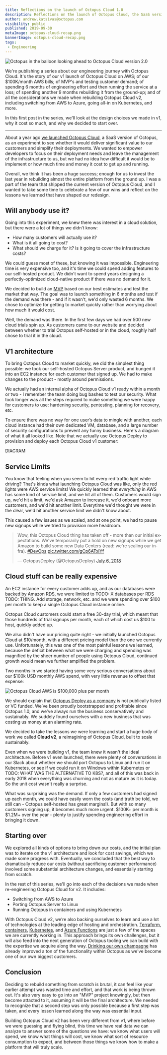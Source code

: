 ```yaml
---
title: Reflections on the launch of Octopus Cloud 1.0
description: Reflections on the launch of Octopus Cloud, the SaaS version of Octopus, and how it shaped our plans for Octopus Cloud 2.0.
author: andrew.katsivas@octopus.com
visibility: public
published: 2019-09-30
metaImage: octopus-cloud-recap.png
bannerImage: octopus-cloud-recap.png
tags:
 - Engineering
---
```


![Octopus in the balloon looking ahead to Octopus Cloud version 2.0](octopus-cloud-recap.png)

We're publishing a series about our engineering journey with Octopus Cloud. It's the story of our v1 launch of Octopus Cloud on AWS; of our $100K/month AWS bills; of MVP's and testing customer demand; of spending 6 months of engineering effort and then running the service at a loss; of spending another 9 months rebuilding it from the ground-up; and of all the considerations we made when rebuilding Octopus Cloud v2, including switching from AWS to Azure, going all-in on Kubernetes, and more.

In this first post in the series, we'll look at the design choices we made in v1, why it cost so much, and why we decided to start over.

<hr />

About a year ago [we launched Octopus Cloud](https://octopus.com/blog/announcing-octopus-cloud), a SaaS version of Octopus, as an experiment to see whether it would deliver significant value to our customers and simplify their deployments. We wanted to empower developers to focus on their deployment needs and leave the management of the infrastructure to us, but we had no idea how difficult it would be to implement or how much time and money it cost to get up and running.

Overall, we think it has been a huge success; enough for us to invest the last year in rebuilding almost the entire platform from the ground up. I was a part of the team that shipped the current version of Octopus Cloud, and I wanted to take some time to celebrate a few of our wins and reflect on the lessons we learned that have shaped our redesign.

## Will anybody use it?

Going into this experiment, we knew there was interest in a cloud solution, but there were a lot of things we didn’t know: 

* How many customers will actually use it?
* What is it all going to cost?
* What should we charge for it? Is it going to cover the infrastructure costs?

We could guess most of these, but knowing it was impossible. Engineering time is very expensive too, and it's time we could spend adding features to our self-hosted product. We didn't want to spend years designing a perfectly-optimized cloud-native product if there was no demand for it. 

We decided to build an [MVP](https://en.wikipedia.org/wiki/Minimum_viable_product) based on our best estimates and test the market that way. The goal was to launch something in 6 months and test if the demand was there - and if it wasn't, we'd only wasted 6 months. We chose to optimize for getting to market quickly rather than worrying about how much it would cost. 

Well, the demand was there. In the first few days we had over 500 new cloud trials spin up. As customers came to our website and decided between whether to trial Octopus self-hosted or in the cloud, roughly half chose to trial it in the cloud. 

## V1 architecture

To bring Octopus Cloud to market quickly, we did the simplest thing possible: we took our self-hosted Octopus Server product, and bunged it into an EC2 instance for each customer that signed up. We had to make changes to the product - mostly around permissions. 

We actually had an internal alpha of Octopus Cloud v1 ready within a month or two - I remember the team doing bug bashes to test our security. What took longer was all the steps required to make something we were happy for customers to use: hardening security, pentesting, planning for recovery, etc.

To ensure there was no way for one user’s data to mingle with another, each cloud instance had their own dedicated VM, database, and a large number of security configurations to prevent any funny business. Here's a diagram of what it all looked like. Note that we actually use Octopus Deploy to provision and deploy each Octopus Cloud v1 customer:

DIAGRAM

## Service Limits 

You know that feeling when you seem to hit every red traffic light while driving? That's kinda what launching Octopus Cloud was like, only the red lights were AWS service limits! We quickly learned that *everything* in AWS has some kind of service limit, and we hit all of them. Customers would sign up, we'd hit a limit, we'd ask Amazon to increase it, we'd onboard more customers, and we'd hit another limit. Everytime we'd thought we were in the clear, we'd hit another service limit we didn't know about. 

This caused a few issues as we scaled, and at one point, we had to pause new signups while we tried to provision more headroom.

<blockquote class="twitter-tweet"><p lang="en" dir="ltr">Wow, this Octopus Cloud thing has taken off - more than our initial expectations. We&#39;ve temporarily put a hold on new signups while we get Amazon to build some new Data Centers (read: we&#39;re scaling our infra). <a href="https://twitter.com/hashtag/DevOps?src=hash&amp;ref_src=twsrc%5Etfw">#DevOps</a> <a href="https://t.co/gCp6ATxiYf">pic.twitter.com/gCp6ATxiYf</a></p>&mdash; OctopusDeploy (@OctopusDeploy) <a href="https://twitter.com/OctopusDeploy/status/1015048915605831680?ref_src=twsrc%5Etfw">July 6, 2018</a></blockquote> <script async src="https://platform.twitter.com/widgets.js" charset="utf-8"></script>

## Cloud stuff can be really expensive

An EC2 instance for every customer adds up, and as our databases were backed by Amazon RDS, we were limited to TODO: X databases per RDS TODO: THING. Add storage, network, etc. and we were spending over $100 per month to keep a single Octopus Cloud instance online. 

Octopus Cloud customers could start a free 30-day trial, which meant that those hundreds of trial signups per month, each of which cost us $100 to host, quickly added up. 

We also didn't have our pricing quite right - we initially launched Octopus Cloud at $10/month, with a different pricing model than the one we currently use. Unfortunately, this was one of the most painful lessons we learned, because the deficit between what we were charging and spending was magnified by the sheer number of people using Octopus Cloud, continued growth would mean we further amplified the problem.

Two months in we started having some very serious conversations about our $100k USD monthly AWS spend, with very little revenue to offset that expense:

![Octopus Cloud AWS is $100,000 plus per month](octopus-cloud-aws-bill.png)

We should explain that [Octopus Deploy as a company](https://octopus.com/company) is not publically listed or VC funded. We’ve been proudly bootstrapped and profitable since Octopus 1.0, and we've always run the business conservatively and sustainably. We suddely found ourselves with a new business that was costing us money at an alarming rate. 

We decided to take the lessons we were learning and start a huge body of work we called **Cloud v2**, a reimagining of Octopus Cloud, built to scale sustainably. 

Even when we were building v1, the team knew it wasn't the ideal architecture. Before v1 even launched, there were plenty of conversations in our Slack about whether we should port Octopus to Linux and run it on Kubernetes, or see if we could run it on Windows within Kubernetes or TODO: WHAT WAS THE ALTERNATIVE TO K8S?, and all of this was back in early 2018 when everything was churning and not as mature as it is today. So the unit cost wasn't really a surprise. 

What was surprising was the demand. If only a few customers had signed up each month, we could have easily worn the costs (and truth be told, we still can - Octopus self-hosted has great margins!). But with so many customers signing up, it becomes much more urgent. $100K+ per month is $1.2M+ over the year - plenty to justify spending engineering effort in bringing it down. 

## Starting over

We explored all kinds of options to bring down our costs, and the initial plan was to iterate on the v1 architecture and look for cost savings, which we made some progress with. Eventually, we concluded that the best way to dramatically reduce our costs (without sacrificing customer performance) involved some substantial architecture changes, and essentially starting from scratch. 

In the rest of this series, we'll go into each of the decisions we made when re-engineering Octopus Cloud for v2. It includes:

 - Switching from AWS to Azure
 - Porting Octopus Server to Linux
 - Running Octopus in containers and using Kubernetes

With Octopus Cloud v2, we’re also backing ourselves to learn and use a lot of technologies at the leading edge of hosting and orchestration. [Terraform](https://github.com/OctopusDeploy/terraform-provider-octopusdeploy), [containers](https://hub.docker.com/r/octopusdeploy/octopusdeploy), [Kubernetes](https://docs.microsoft.com/en-us/azure/aks/), and [Azure Functions](https://docs.microsoft.com/en-us/azure/azure-functions/) are just a few of the spaces we are currently working in. This approach brings its own challenges, but it will also feed into the next generation of Octopus tooling we can build with the expertise we acquire along the way. [Drinking our own champagne](https://en.wikipedia.org/wiki/Eating_your_own_dog_food) has already improved a ton of the functionality within Octopus as we've become one of our own biggest customers. 

## Conclusion

Deciding to rebuild something from scratch is brutal, it can feel like your earlier attempt was wasted time and effort, and that work is being thrown out. It's also very easy to go into an "MVP" project knowingly, but then become attacted to it, assuming it will be the final architecture. We needed to recognize that a second step was only possible because a first step was taken, and every lesson learned along the way was essential input. 

Building Octopus Cloud v2 has been very different from v1, where before we were guessing and flying blind, this time we have real data we can analyze to answer some of the questions we have: we know what users will spend, we know what things will cost, we know what sort of resource consumption to expect, and between those things we know how to make a platform that will truly scale.
